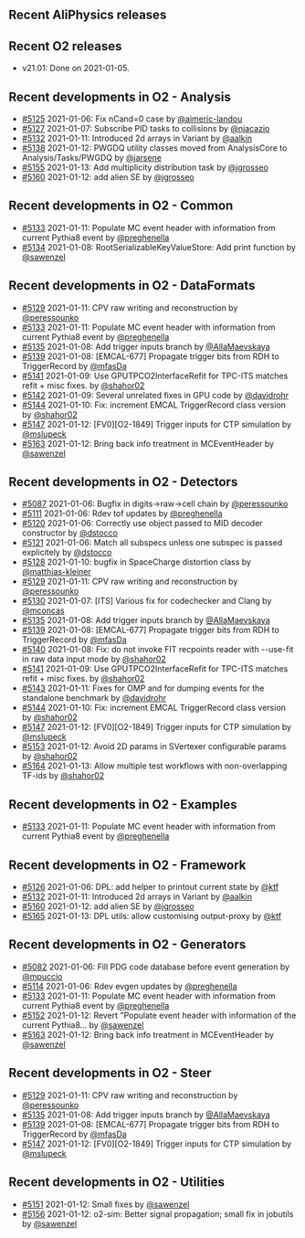 ## Recent AliPhysics releases
## Recent O2 releases
- v21.01: Done on 2021-01-05.
## Recent developments in O2 - Analysis
- [#5125](https://github.com/AliceO2Group/AliceO2/pull/5125) 2021-01-06: Fix nCand=0 case by [@aimeric-landou](https://github.com/aimeric-landou)
- [#5127](https://github.com/AliceO2Group/AliceO2/pull/5127) 2021-01-07: Subscribe PID tasks to collisions by [@njacazio](https://github.com/njacazio)
- [#5132](https://github.com/AliceO2Group/AliceO2/pull/5132) 2021-01-11: Introduced 2d arrays in Variant by [@aalkin](https://github.com/aalkin)
- [#5138](https://github.com/AliceO2Group/AliceO2/pull/5138) 2021-01-12: PWGDQ utility classes moved from AnalysisCore to Analysis/Tasks/PWGDQ by [@iarsene](https://github.com/iarsene)
- [#5155](https://github.com/AliceO2Group/AliceO2/pull/5155) 2021-01-13: Add multiplicity distribution task by [@jgrosseo](https://github.com/jgrosseo)
- [#5160](https://github.com/AliceO2Group/AliceO2/pull/5160) 2021-01-12: add alien SE by [@jgrosseo](https://github.com/jgrosseo)
## Recent developments in O2 - Common
- [#5133](https://github.com/AliceO2Group/AliceO2/pull/5133) 2021-01-11: Populate MC event header with information from current Pythia8 event by [@preghenella](https://github.com/preghenella)
- [#5134](https://github.com/AliceO2Group/AliceO2/pull/5134) 2021-01-08: RootSerializableKeyValueStore: Add print function by [@sawenzel](https://github.com/sawenzel)
## Recent developments in O2 - DataFormats
- [#5129](https://github.com/AliceO2Group/AliceO2/pull/5129) 2021-01-11: CPV raw writing and reconstruction by [@peressounko](https://github.com/peressounko)
- [#5133](https://github.com/AliceO2Group/AliceO2/pull/5133) 2021-01-11: Populate MC event header with information from current Pythia8 event by [@preghenella](https://github.com/preghenella)
- [#5135](https://github.com/AliceO2Group/AliceO2/pull/5135) 2021-01-08: Add trigger inputs branch  by [@AllaMaevskaya](https://github.com/AllaMaevskaya)
- [#5139](https://github.com/AliceO2Group/AliceO2/pull/5139) 2021-01-08: [EMCAL-677] Propagate trigger bits from RDH to TriggerRecord by [@mfasDa](https://github.com/mfasDa)
- [#5141](https://github.com/AliceO2Group/AliceO2/pull/5141) 2021-01-09: Use GPUTPCO2InterfaceRefit for TPC-ITS matches refit + misc fixes. by [@shahor02](https://github.com/shahor02)
- [#5142](https://github.com/AliceO2Group/AliceO2/pull/5142) 2021-01-09: Several unrelated fixes in GPU code by [@davidrohr](https://github.com/davidrohr)
- [#5144](https://github.com/AliceO2Group/AliceO2/pull/5144) 2021-01-10: Fix: increment EMCAL TriggerRecord class version by [@shahor02](https://github.com/shahor02)
- [#5147](https://github.com/AliceO2Group/AliceO2/pull/5147) 2021-01-12: [FV0][O2-1849] Trigger inputs for CTP simulation by [@mslupeck](https://github.com/mslupeck)
- [#5163](https://github.com/AliceO2Group/AliceO2/pull/5163) 2021-01-12: Bring back info treatment in MCEventHeader by [@sawenzel](https://github.com/sawenzel)
## Recent developments in O2 - Detectors
- [#5087](https://github.com/AliceO2Group/AliceO2/pull/5087) 2021-01-06: Bugfix in digits->raw->cell chain by [@peressounko](https://github.com/peressounko)
- [#5111](https://github.com/AliceO2Group/AliceO2/pull/5111) 2021-01-06: Rdev tof updates by [@preghenella](https://github.com/preghenella)
- [#5120](https://github.com/AliceO2Group/AliceO2/pull/5120) 2021-01-06: Correctly use object passed to MID decoder constructor by [@dstocco](https://github.com/dstocco)
- [#5121](https://github.com/AliceO2Group/AliceO2/pull/5121) 2021-01-06: Match all subspecs unless one subspec is passed explicitely by [@dstocco](https://github.com/dstocco)
- [#5128](https://github.com/AliceO2Group/AliceO2/pull/5128) 2021-01-10: bugfix in SpaceCharge distortion class by [@matthias-kleiner](https://github.com/matthias-kleiner)
- [#5129](https://github.com/AliceO2Group/AliceO2/pull/5129) 2021-01-11: CPV raw writing and reconstruction by [@peressounko](https://github.com/peressounko)
- [#5130](https://github.com/AliceO2Group/AliceO2/pull/5130) 2021-01-07: [ITS] Various fix for codechecker and Clang by [@mconcas](https://github.com/mconcas)
- [#5135](https://github.com/AliceO2Group/AliceO2/pull/5135) 2021-01-08: Add trigger inputs branch  by [@AllaMaevskaya](https://github.com/AllaMaevskaya)
- [#5139](https://github.com/AliceO2Group/AliceO2/pull/5139) 2021-01-08: [EMCAL-677] Propagate trigger bits from RDH to TriggerRecord by [@mfasDa](https://github.com/mfasDa)
- [#5140](https://github.com/AliceO2Group/AliceO2/pull/5140) 2021-01-08: Fix: do not invoke FIT recpoints reader with --use-fit in raw data input mode by [@shahor02](https://github.com/shahor02)
- [#5141](https://github.com/AliceO2Group/AliceO2/pull/5141) 2021-01-09: Use GPUTPCO2InterfaceRefit for TPC-ITS matches refit + misc fixes. by [@shahor02](https://github.com/shahor02)
- [#5143](https://github.com/AliceO2Group/AliceO2/pull/5143) 2021-01-11: Fixes for OMP and for dumping events for the standalone benchmark by [@davidrohr](https://github.com/davidrohr)
- [#5144](https://github.com/AliceO2Group/AliceO2/pull/5144) 2021-01-10: Fix: increment EMCAL TriggerRecord class version by [@shahor02](https://github.com/shahor02)
- [#5147](https://github.com/AliceO2Group/AliceO2/pull/5147) 2021-01-12: [FV0][O2-1849] Trigger inputs for CTP simulation by [@mslupeck](https://github.com/mslupeck)
- [#5153](https://github.com/AliceO2Group/AliceO2/pull/5153) 2021-01-12: Avoid 2D params in SVertexer configurable params by [@shahor02](https://github.com/shahor02)
- [#5164](https://github.com/AliceO2Group/AliceO2/pull/5164) 2021-01-13: Allow multiple test workflows with non-overlapping TF-ids by [@shahor02](https://github.com/shahor02)
## Recent developments in O2 - Examples
- [#5133](https://github.com/AliceO2Group/AliceO2/pull/5133) 2021-01-11: Populate MC event header with information from current Pythia8 event by [@preghenella](https://github.com/preghenella)
## Recent developments in O2 - Framework
- [#5126](https://github.com/AliceO2Group/AliceO2/pull/5126) 2021-01-06: DPL: add helper to printout current state by [@ktf](https://github.com/ktf)
- [#5132](https://github.com/AliceO2Group/AliceO2/pull/5132) 2021-01-11: Introduced 2d arrays in Variant by [@aalkin](https://github.com/aalkin)
- [#5160](https://github.com/AliceO2Group/AliceO2/pull/5160) 2021-01-12: add alien SE by [@jgrosseo](https://github.com/jgrosseo)
- [#5165](https://github.com/AliceO2Group/AliceO2/pull/5165) 2021-01-13: DPL utils: allow customising output-proxy by [@ktf](https://github.com/ktf)
## Recent developments in O2 - Generators
- [#5082](https://github.com/AliceO2Group/AliceO2/pull/5082) 2021-01-06: Fill PDG code database before event generation by [@mpuccio](https://github.com/mpuccio)
- [#5114](https://github.com/AliceO2Group/AliceO2/pull/5114) 2021-01-06: Rdev evgen updates by [@preghenella](https://github.com/preghenella)
- [#5133](https://github.com/AliceO2Group/AliceO2/pull/5133) 2021-01-11: Populate MC event header with information from current Pythia8 event by [@preghenella](https://github.com/preghenella)
- [#5152](https://github.com/AliceO2Group/AliceO2/pull/5152) 2021-01-12: Revert "Populate event header with information of the current Pythia8… by [@sawenzel](https://github.com/sawenzel)
- [#5163](https://github.com/AliceO2Group/AliceO2/pull/5163) 2021-01-12: Bring back info treatment in MCEventHeader by [@sawenzel](https://github.com/sawenzel)
## Recent developments in O2 - Steer
- [#5129](https://github.com/AliceO2Group/AliceO2/pull/5129) 2021-01-11: CPV raw writing and reconstruction by [@peressounko](https://github.com/peressounko)
- [#5135](https://github.com/AliceO2Group/AliceO2/pull/5135) 2021-01-08: Add trigger inputs branch  by [@AllaMaevskaya](https://github.com/AllaMaevskaya)
- [#5139](https://github.com/AliceO2Group/AliceO2/pull/5139) 2021-01-08: [EMCAL-677] Propagate trigger bits from RDH to TriggerRecord by [@mfasDa](https://github.com/mfasDa)
- [#5147](https://github.com/AliceO2Group/AliceO2/pull/5147) 2021-01-12: [FV0][O2-1849] Trigger inputs for CTP simulation by [@mslupeck](https://github.com/mslupeck)
## Recent developments in O2 - Utilities
- [#5151](https://github.com/AliceO2Group/AliceO2/pull/5151) 2021-01-12: Small fixes by [@sawenzel](https://github.com/sawenzel)
- [#5156](https://github.com/AliceO2Group/AliceO2/pull/5156) 2021-01-12: o2-sim: Better signal propagation; small fix in jobutils by [@sawenzel](https://github.com/sawenzel)
